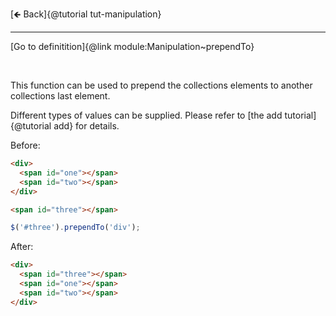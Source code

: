 [🡸 Back]{@tutorial tut-manipulation}
___

[Go to definitition]{@link module:Manipulation~prependTo}

&nbsp;

This function can be used to prepend the collections elements to another collections last element.

Different types of values can be supplied. Please refer to [the add tutorial]{@tutorial add} for details.

Before:
```html
<div>
  <span id="one"></span>
  <span id="two"></span>
</div>

<span id="three"></span>
```

```js
$('#three').prependTo('div');
```

After:
```html
<div>
  <span id="three"></span>
  <span id="one"></span>
  <span id="two"></span>
</div>
```
